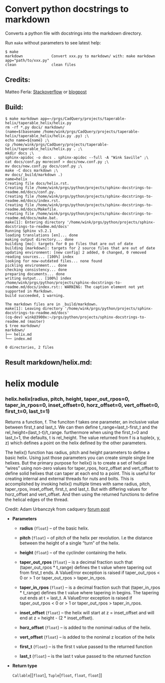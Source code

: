 # Convert python docstrings to markdown

Converts a python file with docstrings into the markdown directory.

Run `make` without parameters to see latest help:
```
$ make
markdown             Convert xxx.py to markdown/ with: make markdown app="path/to/xxx.py"
clean                clean files
```

## Credits:

 Matteo Ferla: [Stackoverflow](https://stackoverflow.com/a/59128670) or [blogpost](https://blog.matteoferla.com/2019/11/convert-python-docstrings-to-github.html)


## Build:

```
$ make markdown app=~/prgs/CadQuery/projects/taperable-helix/taperable_helix/helix.py 
rm -rf *.py docs/ markdown/
(name=$(basename /home/wink/prgs/CadQuery/projects/taperable-helix/taperable_helix/helix.py .py) ;\
echo name=${name} ;\
cp /home/wink/prgs/CadQuery/projects/taperable-helix/taperable_helix/helix.py . ;\
mkdir docs ;\
sphinx-apidoc -o docs . sphinx-apidoc --full -A "Wink Saville" ;\
cat docs/conf.py moreconf > docs/new.conf.py ;\
mv docs/new.conf.py docs/conf.py ;\
make -C docs markdown ;\
mv docs/_build/markdown .)
name=helix
Creating file docs/helix.rst.
Creating file /home/wink/prgs/python/projects/sphinx-docstrings-to-readme.md/docs/conf.py.
Creating file /home/wink/prgs/python/projects/sphinx-docstrings-to-readme.md/docs/index.rst.
Creating file /home/wink/prgs/python/projects/sphinx-docstrings-to-readme.md/docs/Makefile.
Creating file /home/wink/prgs/python/projects/sphinx-docstrings-to-readme.md/docs/make.bat.
make[1]: Entering directory '/home/wink/prgs/python/projects/sphinx-docstrings-to-readme.md/docs'
Running Sphinx v3.2.1
loading translations [en]... done
making output directory... done
building [mo]: targets for 0 po files that are out of date
building [markdown]: targets for 2 source files that are out of date
updating environment: [new config] 2 added, 0 changed, 0 removed
reading sources... [100%] index                                                                                        
looking for now-outdated files... none found
pickling environment... done
checking consistency... done
preparing documents... done
writing output... [100%] index                                                                                         
/home/wink/prgs/python/projects/sphinx-docstrings-to-readme.md/docs/index.rst:: WARNING: The caption element not yet supported in Markdown.
build succeeded, 1 warning.

The markdown files are in _build/markdown.
make[1]: Leaving directory '/home/wink/prgs/python/projects/sphinx-docstrings-to-readme.md/docs'
(cq-dev) wink@3900x:~/prgs/python/projects/sphinx-docstrings-to-readme.md (master)
$ tree markdown/
markdown/
├── helix.md
└── index.md

0 directories, 2 files
```

## Result markdown/helix.md:

# helix module


### helix.helix(radius, pitch, height, taper_out_rpos=0, taper_in_rpos=0, inset_offset=0, horz_offset=0, vert_offset=0, first_t=0, last_t=1)
Returns a function, f. The funciton f takes one parameter,
an inclusive value between first_t and last_t.  We can then define
t_range=last_t-first_t and the rel_height=(last_t-t)/t_range. furthermore
when using the first_t=0 and last_t=1, the defaults, t is rel_height.
The value returned from f is a tuple(x, y, z) which defines a point
on the helix defined by the other parameters.

The helix() function has radius, pitch and height parameters to define a
basic helix. Using just those parameters you can create simple single
line helixes. But the primary purpose for helix() is to create a set
of helical “wires” using non-zero values for taper_rpos, horz_offset and
vert_offset to define solid helixes that can taper at each end to a point.
This is useful for creating internal and external threads for nuts and
bolts.  This is accomplished by invoking helix() multiple times with
same radius, pitch, taper_rpos, inset_offset, first_t, and last_t.
But with differing values for  horz_offset and vert_offset. And then
using the returned functions to define the helical edges of the thread.

Credit: Adam Urbanczyk from cadquery [forum post]([https://groups.google.com/g/cadquery/c/5kVRpECcxAU/m/7no7_ja6AAAJ](https://groups.google.com/g/cadquery/c/5kVRpECcxAU/m/7no7_ja6AAAJ))


* **Parameters**

    
    * **radius** (`float`) – of the basic helix.


    * **pitch** (`float`) – of pitch of the helix per revolution. I.e the distance
    between the height of a single “turn” of the helix.


    * **height** (`float`) – of the cyclinder containing the helix.


    * **taper_out_rpos** (`float`) – is a decimal fraction such that (taper_out_rpos
    \* t_range) defines the t value where tapering out from first_t ends.
    A ValueError exception is raised if taper_out_rpos < 0 or > 1 or
    taper_out_rpos > taper_in_rpos.


    * **taper_in_rpos** (`float`) – is a decimal fraction such that (taper_in_rpos
    \* t_range) defines the t value where tapering in begins. The tapering
    out ends at t = last_t.
    A ValueError exception is raised if taper_out_rpos < 0 or > 1 or
    taper_out_rpos > taper_in_rpos.


    * **inset_offset** (`float`) – the helix will start at z = inset_offset and will end
    at z = height - (2 \* inset_offset).


    * **horz_offset** (`float`) – is added to the nomimal radius of the helix.


    * **vert_offset** (`float`) – is added to the nonimal z location of the helix


    * **first_t** (`float`) – is the first t value passed to the returned function


    * **last_t** (`float`) – is the last t value passed to the returned function



* **Return type**

    `Callable`[[`float`], `Tuple`[`float`, `float`, `float`]]


